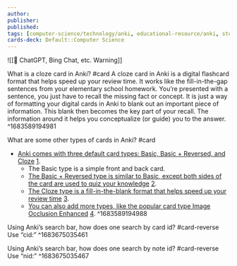```yaml
---
author: 
publisher: 
published: 
tags: [computer-science/technology/anki, educational-resource/anki, study-note]
cards-deck: Default::Computer Science
---
```


![[🤖 ChatGPT, Bing Chat, etc. Warning]]

What is a cloze card in Anki? #card 
A cloze card in Anki is a digital flashcard format that helps speed up your review time. It works like the fill-in-the-gap sentences from your elementary school homework. You’re presented with a sentence, you just have to recall the missing fact or concept. It is just a way of formatting your digital cards in Anki to blank out an important piece of information. This blank then becomes the key part of your recall. The information around it helps you conceptualize (or guide) you to the answer.
^1683589194981

What are some other types of cards in Anki? #card 
- [Anki comes with three default card types: Basic, Basic + Reversed, and Cloze](https://refold.la/roadmap/stage-1/a/anki-setup/) [1](https://refold.la/roadmap/stage-1/a/anki-setup/).
	- The Basic type is a simple front and back card.
	- [The Basic + Reversed type is similar to Basic, except both sides of the card are used to quiz your knowledge](https://senrigan.io/blog/everything-i-know-strategies-tips-and-tricks-for-spaced-repetition-anki/) [2](https://senrigan.io/blog/everything-i-know-strategies-tips-and-tricks-for-spaced-repetition-anki/).
	- [The Cloze type is a fill-in-the-blank format that helps speed up your review time](https://docs.ankiweb.net/templates/intro.html) [3](https://docs.ankiweb.net/templates/intro.html).
	- [You can also add more types, like the popular card type Image Occlusion Enhanced](https://tech.medicine.wsu.edu/technology/anki/) [4](https://tech.medicine.wsu.edu/technology/anki/).
^1683589194988

Using Anki’s search bar, how does one search by card id? #card-reverse 
Use “cid:”
^1683675035461

Using Anki’s search bar, how does one search by note id? #card-reverse 
Use “nid:”
^1683675035467

